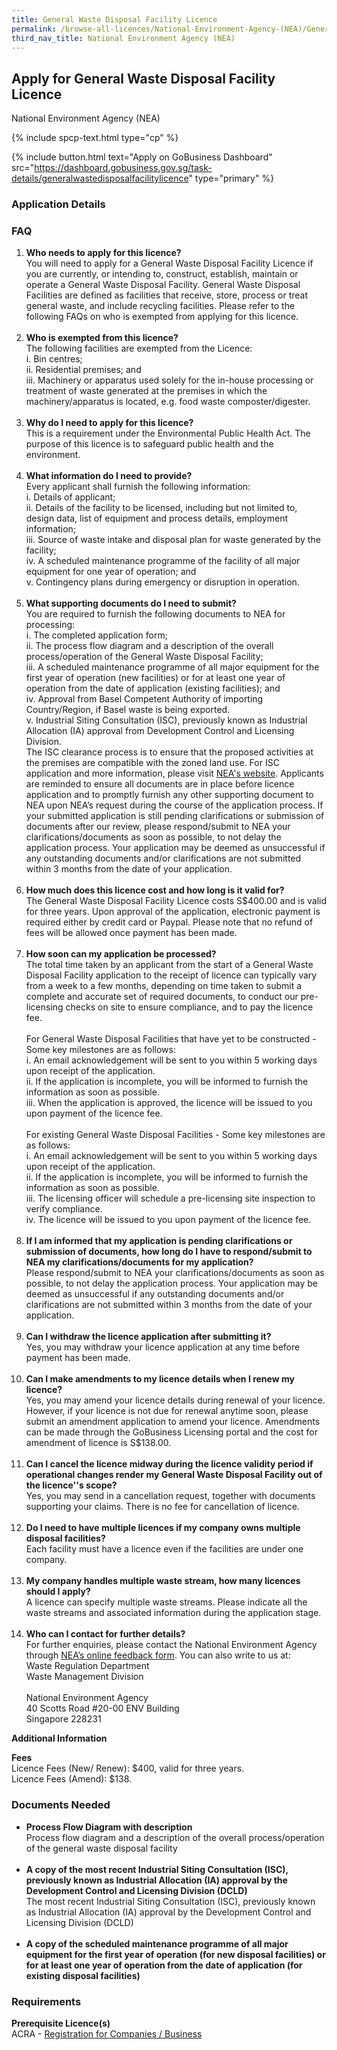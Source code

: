 ```yaml
---
title: General Waste Disposal Facility Licence
permalink: /browse-all-licences/National-Environment-Agency-(NEA)/General-Waste-Disposal-Facility-Licence
third_nav_title: National Environment Agency (NEA)
---
```


## Apply for General Waste Disposal Facility Licence

National Environment Agency (NEA)

{% include spcp-text.html type="cp" %}

{% include button.html text="Apply on GoBusiness Dashboard" src="https://dashboard.gobusiness.gov.sg/task-details/generalwastedisposalfacilitylicence" type="primary" %}

<H3>Application Details</H3>

<h3>FAQ</h3>
<ol>
<li><strong>Who needs to apply for this licence?</strong><br>You will need to apply for a General Waste Disposal Facility Licence if you are currently, or intending to, construct, establish, maintain or operate a General Waste Disposal Facility. General Waste Disposal Facilities are defined as facilities that receive, store, process or treat general waste, and include recycling facilities. Please refer to the following FAQs on who is exempted from applying for this licence.<br><br></li>
<li><strong>Who is exempted from this licence?</strong><br>The following facilities are exempted from the Licence:<br>i. Bin centres;<br>ii. Residential premises; and<br>iii. Machinery or apparatus used solely for the in-house processing or treatment of waste generated at the premises in which the machinery/apparatus is located, e.g. food waste composter/digester.<br><br></li>
<li><strong>Why do I need to apply for this licence?</strong><br>This is a requirement under the Environmental Public Health Act. The purpose of this licence is to safeguard public health and the environment.<br><br></li>
<li><strong>What information do I need to provide?</strong><br>Every applicant shall furnish the following information:<br>i. Details of applicant;<br>ii. Details of the facility to be licensed, including but not limited to, design data, list of equipment and process details, employment information;<br>iii. Source of waste intake and disposal plan for waste generated by the facility;<br>iv. A scheduled maintenance programme of the facility of all major equipment for one year of operation; and<br>v. Contingency plans during emergency or disruption in operation.<br><br></li>
<li><strong>What supporting documents do I need to submit?</strong><br>You are required to furnish the following documents to NEA for processing:<br>i. The completed application form;<br>ii. The process flow diagram and a description of the overall process/operation of the General Waste Disposal Facility;<br>iii. A scheduled maintenance programme of all major equipment for the first year of operation (new facilities) or for at least one year of operation from the date of application (existing facilities); and<br>iv. Approval from Basel Competent Authority of importing Country/Region, if Basel waste is being exported.<br>v. Industrial Siting Consultation (ISC), previously known as Industrial Allocation (IA) approval from Development Control and Licensing Division.<br>The ISC clearance process is to ensure that the proposed activities at the premises are compatible with the zoned land use. For ISC application and more information, please visit <a href="https://epms.nea.gov.sg/" target="_blank" rel="noopener">NEA's website</a>. Applicants are reminded to ensure all documents are in place before licence application and to promptly furnish any other supporting document to NEA upon NEA&rsquo;s request during the course of the application process. If your submitted application is still pending clarifications or submission of documents after our review, please respond/submit to NEA your clarifications/documents as soon as possible, to not delay the application process. Your application may be deemed as unsuccessful if any outstanding documents and/or clarifications are not submitted within 3 months from the date of your application.<br><br></li>
<li><strong>How much does this licence cost and how long is it valid for?</strong><br>The General Waste Disposal Facility Licence costs S$400.00 and is valid for three years. Upon approval of the application, electronic payment is required either by credit card or Paypal. Please note that no refund of fees will be allowed once payment has been made.<br><br></li>
<li><strong>How soon can my application be processed?</strong><br>The total time taken by an applicant from the start of a General Waste Disposal Facility application to the receipt of licence can typically vary from a week to a few months, depending on time taken to submit a complete and accurate set of required documents, to conduct our pre-licensing checks on site to ensure compliance, and to pay the licence fee.<br><br>For General Waste Disposal Facilities that have yet to be constructed - Some key milestones are as follows:<br>i. An email acknowledgement will be sent to you within 5 working days upon receipt of the application.<br>ii. If the application is incomplete, you will be informed to furnish the information as soon as possible.<br>iii. When the application is approved, the licence will be issued to you upon payment of the licence fee.<br><br>For existing General Waste Disposal Facilities - Some key milestones are as follows:<br>i. An email acknowledgement will be sent to you within 5 working days upon receipt of the application.<br>ii. If the application is incomplete, you will be informed to furnish the information as soon as possible.<br>iii. The licensing officer will schedule a pre-licensing site inspection to verify compliance.<br>iv. The licence will be issued to you upon payment of the licence fee.<br><br></li>
<li><strong>If I am informed that my application is pending clarifications or submission of documents, how long do I have to respond/submit to NEA my clarifications/documents for my application?</strong><br>Please respond/submit to NEA your clarifications/documents as soon as possible, to not delay the application process. Your application may be deemed as unsuccessful if any outstanding documents and/or clarifications are not submitted within 3 months from the date of your application.<br><br></li>
<li><strong>Can I withdraw the licence application after submitting it?</strong><br>Yes, you may withdraw your licence application at any time before payment has been made.<br><br></li>
<li><strong>Can I make amendments to my licence details when I renew my licence?</strong><br>Yes, you may amend your licence details during renewal of your licence. However, if your licence is not due for renewal anytime soon, please submit an amendment application to amend your licence. Amendments can be made through the GoBusiness Licensing portal and the cost for amendment of licence is S$138.00.<br><br></li>
<li><strong>Can I cancel the licence midway during the licence validity period if operational changes render my General Waste Disposal Facility out of the licence''s scope?</strong><br>Yes, you may send in a cancellation request, together with documents supporting your claims. There is no fee for cancellation of licence.<br><br></li>
<li><strong>Do I need to have multiple licences if my company owns multiple disposal facilities?</strong><br>Each facility must have a licence even if the facilities are under one company.<br><br></li>
<li><strong>My company handles multiple waste stream, how many licences should I apply?</strong><br>A licence can specify multiple waste streams. Please indicate all the waste streams and associated information during the application stage.<br><br></li>
<li><strong>Who can I contact for further details?</strong><br>For further enquiries, please contact the National Environment Agency through <a href="http://www.nea.gov.sg/corporate-functions/feedback" target="_blank" rel="noopener">NEA&rsquo;s online feedback form</a>. You can also write to us at:<br>Waste Regulation Department<br>Waste Management Division<br><br>National Environment Agency<br>40 Scotts Road #20-00 ENV Building<br>Singapore 228231</li>
</ol>

<strong>Additional Information</strong>

<p><strong>Fees</strong><br>Licence Fees (New/ Renew): $400, valid for three years.<br>Licence Fees (Amend): $138.</p>

<H3>Documents Needed</H3>

<ul> 
<li><strong>Process Flow Diagram with description</strong><br>Process flow diagram and a description of the overall process/operation of the general waste disposal facility<br><br></li> 
<li><strong>A copy of the most recent Industrial Siting Consultation (ISC), previously known as Industrial Allocation (IA) approval by the Development Control and Licensing Division (DCLD)</strong><br>The most recent Industrial Siting Consultation (ISC), previously known as Industrial Allocation (IA) approval by the Development Control and Licensing Division (DCLD)<br><br></li> 
<li><strong>A copy of the scheduled maintenance programme of all major equipment for the first year of operation (for new disposal facilities) or for at least one year of operation from the date of application (for existing disposal facilities)</strong></li> 
</ul>

<H3>Requirements</H3>

<p><strong>Prerequisite Licence(s)</strong><br>ACRA - <a href="https://www.acra.gov.sg/Home/" target="_blank" rel="noopener">Registration for Companies / Business</a></p>

